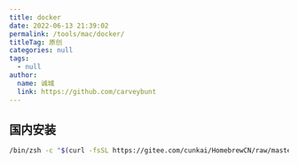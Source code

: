 ```yaml
---
title: docker
date: 2022-06-13 21:39:02
permalink: /tools/mac/docker/
titleTag: 原创
categories: null
tags: 
  - null
author: 
  name: 诚城
  link: https://github.com/carveybunt
---
```


## 国内安装

```sh
/bin/zsh -c "$(curl -fsSL https://gitee.com/cunkai/HomebrewCN/raw/master/Homebrew.sh)"
```

